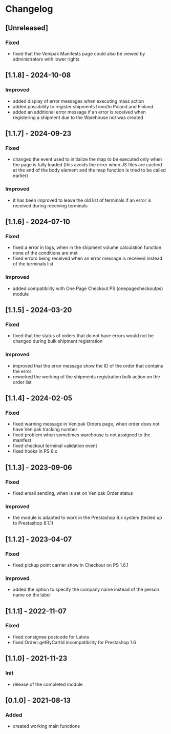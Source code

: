 # Changelog

## [Unreleased]
### Fixed
- fixed that the Venipak Manifests page could also be viewed by administrators with lower rights

## [1.1.8] - 2024-10-08
### Improved
- added display of error messages when executing mass action
- added possibility to register shipments from/to Poland and Finland.
- added an additional error message if an error is received when registering a shipment due to the Warehouse not was created

## [1.1.7] - 2024-09-23
### Fixed
- changed the event used to initialize the map to be executed only when the page is fully loaded (this avoids the error when JS files are cached at the end of the body element and the map function is tried to be called earlier)

### Improved
- it has been improved to leave the old list of terminals if an error is received during receiving terminals

## [1.1.6] - 2024-07-10
### Fixed
- fixed a error in logs, when in the shipment volume calculation function none of the conditions are met
- fixed errors being received when an error message is received instead of the terminals list

### Improved
- added compatibility with One Page Checkout PS (onepagecheckoutps) module

## [1.1.5] - 2024-03-20
### Fixed
- fixed that the status of orders that do not have errors would not be changed during bulk shipment registration

### Improved
- improved that the error message show the ID of the order that contains the error
- reworked the working of the shipments registration bulk action on the order list

## [1.1.4] - 2024-02-05
### Fixed
- fixed warning message in Venipak Orders page, when order does not have Venipak tracking number
- fixed problem when sometimes warehouse is not assigned to the manifest
- fixed checkout terminal validation event
- fixed hooks in PS 8.x

## [1.1.3] - 2023-09-06
### Fixed
- fixed email sending, when is set on Venipak Order status

### Improved
- the module is adapted to work in the Prestashop 8.x system (tested up to Prestashop 8.1.1)

## [1.1.2] - 2023-04-07
### Fixed
- fixed pickup point carrier show in Checkout on PS 1.6.1

### Improved
- added the option to specify the company name instead of the person name on the label

## [1.1.1] - 2022-11-07
### Fixed
- fixed consignee postcode for Latvia
- fixed Order::getByCartId incompatibility for Prestashop 1.6

## [1.1.0] - 2021-11-23
### Init
- release of the completed module

## [0.1.0] - 2021-08-13
### Added
- created working main functions
